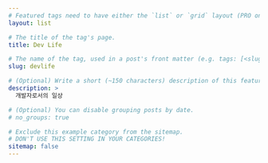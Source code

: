 ```yaml
---
# Featured tags need to have either the `list` or `grid` layout (PRO only).
layout: list

# The title of the tag's page.
title: Dev Life

# The name of the tag, used in a post's front matter (e.g. tags: [<slug>]).
slug: devlife

# (Optional) Write a short (~150 characters) description of this featured tag.
description: >
  개발자로서의 일상

# (Optional) You can disable grouping posts by date.
# no_groups: true

# Exclude this example category from the sitemap.
# DON'T USE THIS SETTING IN YOUR CATEGORIES!
sitemap: false
---
```

